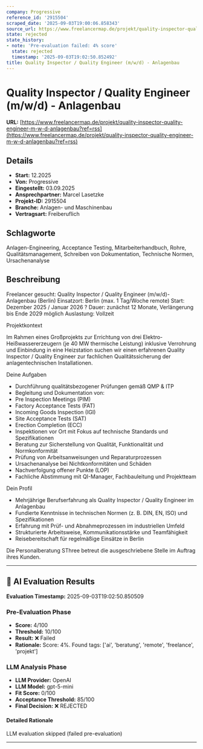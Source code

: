 ```yaml
---
company: Progressive
reference_id: '2915504'
scraped_date: '2025-09-03T19:00:06.858343'
source_url: https://www.freelancermap.de/projekt/quality-inspector-quality-engineer-m-w-d-anlagenbau?ref=rss
state: rejected
state_history:
- note: 'Pre-evaluation failed: 4% score'
  state: rejected
  timestamp: '2025-09-03T19:02:50.852492'
title: Quality Inspector / Quality Engineer (m/w/d) - Anlagenbau
---
```



# Quality Inspector / Quality Engineer (m/w/d) - Anlagenbau
**URL:** [https://www.freelancermap.de/projekt/quality-inspector-quality-engineer-m-w-d-anlagenbau?ref=rss](https://www.freelancermap.de/projekt/quality-inspector-quality-engineer-m-w-d-anlagenbau?ref=rss)
## Details
- **Start:** 12.2025
- **Von:** Progressive
- **Eingestellt:** 03.09.2025
- **Ansprechpartner:** Marcel Lasetzke
- **Projekt-ID:** 2915504
- **Branche:** Anlagen- und Maschinenbau
- **Vertragsart:** Freiberuflich

## Schlagworte
Anlagen-Engineering, Acceptance Testing, Mitarbeiterhandbuch, Rohre, Qualitätsmanagement, Schreiben von Dokumentation, Technische Normen, Ursachenanalyse

## Beschreibung
Freelancer gesucht: Quality Inspector / Quality Engineer (m/w/d)- Anlagenbau (Berlin)
Einsatzort: Berlin (max. 1 Tag/Woche remote)
Start: Dezember 2025 / Januar 2026
? Dauer: zunächst 12 Monate, Verlängerung bis Ende 2029 möglich
Auslastung: Vollzeit

Projektkontext

Im Rahmen eines Großprojekts zur Errichtung von drei Elektro-Heißwassererzeugern (je 40 MW thermische Leistung) inklusive Verrohrung und Einbindung in eine Heizstation suchen wir einen erfahrenen Quality Inspector / Quality Engineer zur fachlichen Qualitätssicherung der anlagentechnischen Installationen.

Deine Aufgaben

- Durchführung qualitätsbezogener Prüfungen gemäß QMP & ITP
- Begleitung und Dokumentation von:
- Pre Inspection Meetings (PIM)
- Factory Acceptance Tests (FAT)
- Incoming Goods Inspection (IGI)
- Site Acceptance Tests (SAT)
- Erection Completion (ECC)
- Inspektionen vor Ort mit Fokus auf technische Standards und Spezifikationen
- Beratung zur Sicherstellung von Qualität, Funktionalität und Normkonformität
- Prüfung von Arbeitsanweisungen und Reparaturprozessen
- Ursachenanalyse bei Nichtkonformitäten und Schäden
- Nachverfolgung offener Punkte (LOP)
- Fachliche Abstimmung mit QI-Manager, Fachbauleitung und Projektteam

Dein Profil

- Mehrjährige Berufserfahrung als Quality Inspector / Quality Engineer im Anlagenbau
- Fundierte Kenntnisse in technischen Normen (z. B. DIN, EN, ISO) und Spezifikationen
- Erfahrung mit Prüf- und Abnahmeprozessen im industriellen Umfeld
- Strukturierte Arbeitsweise, Kommunikationsstärke und Teamfähigkeit
- Reisebereitschaft für regelmäßige Einsätze in Berlin

Die Personalberatung SThree betreut die ausgeschriebene Stelle im Auftrag ihres Kunden.

---

## 🤖 AI Evaluation Results

**Evaluation Timestamp:** 2025-09-03T19:02:50.850509

### Pre-Evaluation Phase
- **Score:** 4/100
- **Threshold:** 10/100
- **Result:** ❌ Failed
- **Rationale:** Score: 4%. Found tags: ['ai', 'beratung', 'remote', 'freelance', 'projekt']

### LLM Analysis Phase
- **LLM Provider:** OpenAI
- **LLM Model:** gpt-5-mini
- **Fit Score:** 0/100
- **Acceptance Threshold:** 85/100
- **Final Decision:** ❌ REJECTED

#### Detailed Rationale
LLM evaluation skipped (failed pre-evaluation)

---
